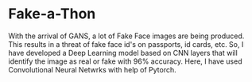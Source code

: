 # Fake-a-Thon
With the arrival of GANS, a lot of Fake Face images are being produced. This results in a threat of fake face id's on passports, id cards, etc. So, I have developed a Deep Learning model based on CNN layers that will identify the image as real or fake with 96% accuracy.
Here, I have used Convolutional Neural Netwrks with help of Pytorch.
